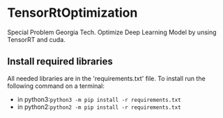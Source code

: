 # TensorRtOptimization
Special Problem Georgia Tech. Optimize Deep Learning Model by unsing TensorRT and cuda.


## Install required libraries
All needed libraries are in the 'requirements.txt' file.
To install run the following command on a terminal:
-  in python3:`python3 -m pip install -r requirements.txt`
-  in python2:`python2 -m pip install -r requirements.txt`



